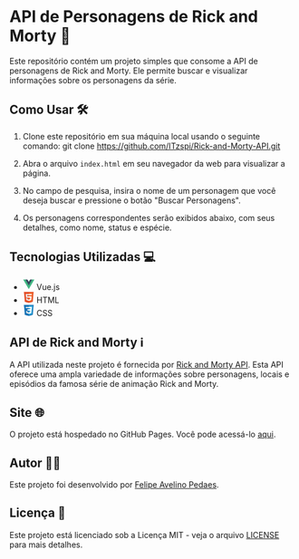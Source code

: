 # API de Personagens de Rick and Morty 🚀

Este repositório contém um projeto simples que consome a API de personagens de Rick and Morty. Ele permite buscar e visualizar informações sobre os personagens da série.

## Como Usar 🛠️

1. Clone este repositório em sua máquina local usando o seguinte comando:
git clone https://github.com/ITzspi/Rick-and-Morty-API.git

2. Abra o arquivo `index.html` em seu navegador da web para visualizar a página.

3. No campo de pesquisa, insira o nome de um personagem que você deseja buscar e pressione o botão "Buscar Personagens".

4. Os personagens correspondentes serão exibidos abaixo, com seus detalhes, como nome, status e espécie.

## Tecnologias Utilizadas 💻

- <img src="https://raw.githubusercontent.com/devicons/devicon/master/icons/vuejs/vuejs-original.svg" alt="Vue.js" width="20" height="20"/> Vue.js
- <img src="https://raw.githubusercontent.com/devicons/devicon/master/icons/html5/html5-original.svg" alt="HTML" width="20" height="20"/> HTML
- <img src="https://raw.githubusercontent.com/devicons/devicon/master/icons/css3/css3-original.svg" alt="CSS" width="20" height="20"/> CSS

## API de Rick and Morty ℹ️

A API utilizada neste projeto é fornecida por [Rick and Morty API](https://rickandmortyapi.com/). Esta API oferece uma ampla variedade de informações sobre personagens, locais e episódios da famosa série de animação Rick and Morty.

## Site 🌐

O projeto está hospedado no GitHub Pages. Você pode acessá-lo [aqui](https://itzspi.github.io/Rick-and-Morty-API/).

## Autor 🧑‍💻

Este projeto foi desenvolvido por [Felipe Avelino Pedaes](https://github.com/ITzspi).

## Licença 📝

Este projeto está licenciado sob a Licença MIT - veja o arquivo [LICENSE](LICENSE) para mais detalhes.

